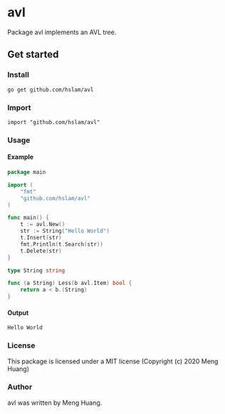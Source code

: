 # avl
Package avl implements an AVL tree.

## Get started

### Install
```
go get github.com/hslam/avl
```
### Import
```
import "github.com/hslam/avl"
```
### Usage
#### Example
```go
package main

import (
	"fmt"
	"github.com/hslam/avl"
)

func main() {
	t := avl.New()
	str := String("Hello World")
	t.Insert(str)
	fmt.Println(t.Search(str))
	t.Delete(str)
}

type String string

func (a String) Less(b avl.Item) bool {
	return a < b.(String)
}
```

#### Output
```
Hello World
```

### License
This package is licensed under a MIT license (Copyright (c) 2020 Meng Huang)

### Author
avl was written by Meng Huang.


